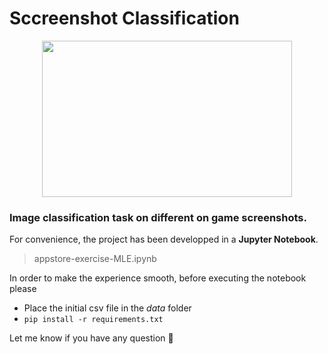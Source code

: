 
# Sccreenshot Classification

<center><img src="https://cdn.dribbble.com/users/1159713/screenshots/3397424/media/923acdcd02ec548c057884de00911c83.gif" width="400" height="250"></center>

### Image classification task on different on game screenshots.

For convenience, the project has been developped in a **Jupyter Notebook**.

> appstore-exercise-MLE.ipynb

In order to make the experience smooth, before executing the notebook please  
* Place the initial csv file in the *data* folder
* ```pip install -r requirements.txt```

Let me know if you have any question 🙂
